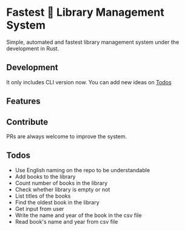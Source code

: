 # Fastest 🚀 Library Management System
Simple, automated and fastest library management system under the development in Rust. 

## Development 
It only includes CLI version now. You can add new ideas on [Todos](#todos)

## Features


## Contribute
PRs are always welcome to improve the system.

## Todos
- Use English naming on the repo to be understandable
- Add books to the library
- Count number of books in the library
- Check whether library is empty or not
- List titles of the books
- Find the oldest book in the library
- Get input from user
- Write the name and year of the book in the csv file
- Read book's name and year from csv file


